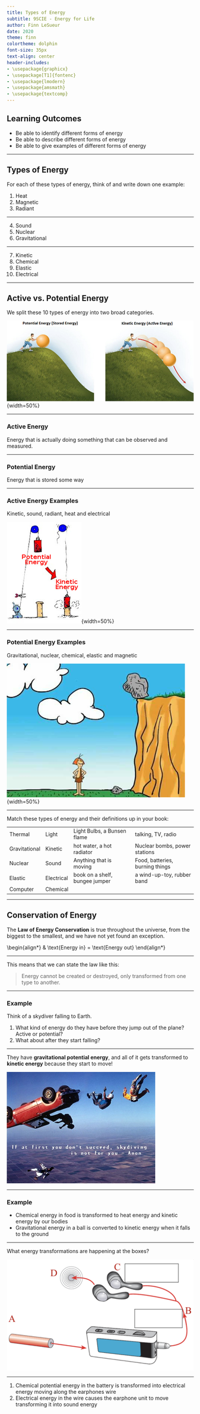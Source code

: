 ```yaml
---
title: Types of Energy
subtitle: 9SCIE - Energy for Life
author: Finn LeSueur
date: 2020
theme: finn
colortheme: dolphin
font-size: 35px
text-align: center
header-includes:
- \usepackage{graphicx}
- \usepackage[T1]{fontenc}
- \usepackage{lmodern}
- \usepackage{amsmath}
- \usepackage{textcomp}
---
```


## Learning Outcomes

- Be able to identify different forms of energy
- Be able to describe different forms of energy
- Be able to give examples of different forms of energy

---

## Types of Energy

For each of these types of energy, think of and write down one example:

1. Heat
2. Magnetic
3. Radiant

---

4. Sound
5. Nuclear
6. Gravitational

---

7. Kinetic
8. Chemical
9. Elastic
10. Electrical

--- 

## Active vs. Potential Energy

We split these 10 types of energy into two broad categories.

![](../assets/types_of_energy-active-vs-potential.jpg){width=50%}

---

### Active Energy

Energy that is actually doing something that can be observed and measured.

---

### Potential Energy

Energy that is stored some way

---

### Active Energy Examples

Kinetic, sound, radiant, heat and electrical

![](../assets/types_of_energy-kinetic-and-potential.jpg){width=50%}

---

### Potential Energy Examples

Gravitational, nuclear, chemical, elastic and magnetic

![](../assets/types_of_energy-potential.jpg){width=50%}

---

Match these types of energy and their definitions up in your book:

|               |            |                                |                                 |
|---------------|------------|--------------------------------|---------------------------------|
| Thermal       | Light      | Light Bulbs, a Bunsen flame    | talking, TV, radio              |
| Gravitational | Kinetic    | hot water, a hot radiator      | Nuclear bombs, power stations   |
| Nuclear       | Sound      | Anything that is moving        | Food, batteries, burning things |
| Elastic       | Electrical | book on a shelf, bungee jumper | a wind-up-toy, rubber band      |
| Computer      | Chemical   |                                |                                 |

---

## Conservation of Energy

The __Law of Energy Conservation__ is true throughout the universe, from the biggest to the smallest, and we have not yet found an exception.

\begin{align*}
    & \text{Energy in} = \text{Energy out}
\end{align*}

---

This means that we can state the law like this:

> Energy cannot be created or destroyed, only transformed from one type to another.

---

### Example

Think of a skydiver falling to Earth.

1. What kind of energy do they have before they jump out of the plane? Active or potential?
2. What about after they start falling?

---

They have __gravitational potential energy__, and all of it gets transformed to __kinetic energy__ because they start to move!

![](../assets/types_of_energy-skydiving.jpg)

---

### Example

- Chemical energy in food is transformed to heat energy and kinetic energy by our bodies
- Gravitational energy in a ball is converted to kinetic energy when it falls to the ground

---

What energy transformations are happening at the boxes?

![](../assets/types_of_energy-conversions.png)

---

1. Chemical potential energy in the battery is transformed into electrical energy moving along the earphones wire
2. Electrical energy in the wire causes the earphone unit to move transforming it into sound energy
